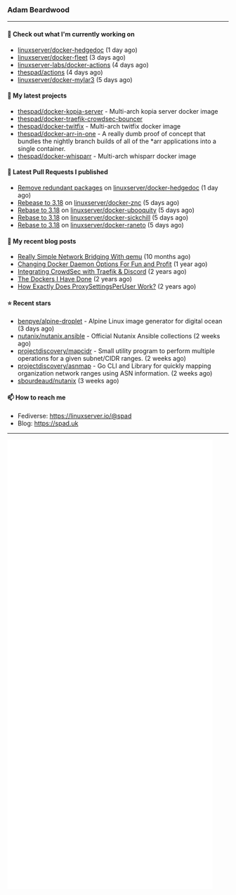 ### Adam Beardwood
---
#### 👷 Check out what I'm currently working on

- [linuxserver/docker-hedgedoc](https://github.com/linuxserver/docker-hedgedoc) (1 day ago)
- [linuxserver/docker-fleet](https://github.com/linuxserver/docker-fleet) (3 days ago)
- [linuxserver-labs/docker-actions](https://github.com/linuxserver-labs/docker-actions) (4 days ago)
- [thespad/actions](https://github.com/thespad/actions) (4 days ago)
- [linuxserver/docker-mylar3](https://github.com/linuxserver/docker-mylar3) (5 days ago)

#### 🌱 My latest projects

- [thespad/docker-kopia-server](https://github.com/thespad/docker-kopia-server) - Multi-arch kopia server docker image 
- [thespad/docker-traefik-crowdsec-bouncer](https://github.com/thespad/docker-traefik-crowdsec-bouncer)
- [thespad/docker-twitfix](https://github.com/thespad/docker-twitfix) - Multi-arch twitfix docker image
- [thespad/docker-arr-in-one](https://github.com/thespad/docker-arr-in-one) - A really dumb proof of concept that bundles the nightly branch builds of all of the *arr applications into a single container.
- [thespad/docker-whisparr](https://github.com/thespad/docker-whisparr) - Multi-arch whisparr docker image

#### 🔨 Latest Pull Requests I published

- [Remove redundant packages](https://github.com/linuxserver/docker-hedgedoc/pull/39) on [linuxserver/docker-hedgedoc](https://github.com/linuxserver/docker-hedgedoc) (1 day ago)
- [Rebease to 3.18](https://github.com/linuxserver/docker-znc/pull/43) on [linuxserver/docker-znc](https://github.com/linuxserver/docker-znc) (5 days ago)
- [Rebase to 3.18](https://github.com/linuxserver/docker-ubooquity/pull/45) on [linuxserver/docker-ubooquity](https://github.com/linuxserver/docker-ubooquity) (5 days ago)
- [Rebase to 3.18](https://github.com/linuxserver/docker-sickchill/pull/51) on [linuxserver/docker-sickchill](https://github.com/linuxserver/docker-sickchill) (5 days ago)
- [Rebase to 3.18](https://github.com/linuxserver/docker-raneto/pull/21) on [linuxserver/docker-raneto](https://github.com/linuxserver/docker-raneto) (5 days ago)

#### 📜 My recent blog posts

- [Really Simple Network Bridging With qemu](https://spad.uk/really-simple-network-bridging-with-qemu/) (10 months ago)
- [Changing Docker Daemon Options For Fun and Profit](https://spad.uk/changing-docker-daemon-options-for-fun-and-profit/) (1 year ago)
- [Integrating CrowdSec with Traefik &amp; Discord](https://spad.uk/integrating-crowdsec-with-traefik-discord/) (2 years ago)
- [The Dockers I Have Done](https://spad.uk/the-dockers-ive-done/) (2 years ago)
- [How Exactly Does ProxySettingsPerUser Work?](https://spad.uk/how-does-proxysettingsperuser-work/) (2 years ago)

#### ⭐ Recent stars

- [benpye/alpine-droplet](https://github.com/benpye/alpine-droplet) - Alpine Linux image generator for digital ocean (3 days ago)
- [nutanix/nutanix.ansible](https://github.com/nutanix/nutanix.ansible) - Official Nutanix Ansible collections (2 weeks ago)
- [projectdiscovery/mapcidr](https://github.com/projectdiscovery/mapcidr) - Small utility program to perform multiple operations for a given subnet/CIDR ranges. (2 weeks ago)
- [projectdiscovery/asnmap](https://github.com/projectdiscovery/asnmap) - Go CLI and Library for quickly mapping organization network ranges using ASN information. (2 weeks ago)
- [sbourdeaud/nutanix](https://github.com/sbourdeaud/nutanix) (3 weeks ago)

#### 📫 How to reach me
- Fediverse: https://linuxserver.io/@spad
- Blog: https://spad.uk
---
<img src="https://raw.githubusercontent.com/thespad/thespad/main/github-metrics.svg">
